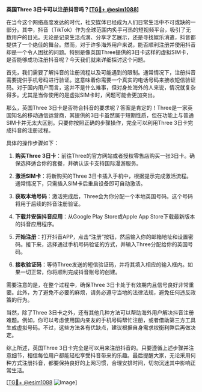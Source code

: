 **英国Three 3日卡可以注册抖音吗？[[TG💪+ @esim1088](https://t.me/s/esim1088)]**

在当今这个网络高度发达的时代，社交媒体已经成为人们日常生活中不可或缺的一部分。其中，抖音（TikTok）作为全球范围内炙手可热的短视频平台，吸引了无数用户的目光。无论是记录生活点滴、分享才艺展示，还是寻找娱乐消遣，抖音都提供了一个绝佳的舞台。然而，对于许多海外用户来说，能否顺利注册并使用抖音却是一个令人困扰的问题。特别是像英国Three提供的3日卡这样的虚拟SIM卡，是否能够成功注册抖音呢？今天我们就来详细探讨这个问题。

首先，我们需要了解抖音的注册流程以及可能遇到的限制。通常情况下，注册抖音需要提供手机号码进行验证。这意味着你需要一个真实的电话号码来接收短信验证码。对于国内用户而言，这并不是什么难事，但对身处海外的人来说，情况就复杂得多。尤其是当你使用的是虚拟SIM卡时，问题可能会更加突出。

那么，英国Three 3日卡是否符合抖音的要求呢？答案是肯定的！Three是一家英国知名的移动通信运营商，其提供的3日卡虽然属于短期性质，但在功能上与普通SIM卡并无太大区别。只要你按照正确的步骤操作，完全可以利用Three 3日卡完成抖音的注册过程。

具体的操作步骤如下：

1. **购买Three 3日卡**：前往Three的官方网站或者授权零售店购买一张3日卡。确保选择适合你的套餐，并确认该卡支持国际漫游服务。

2. **激活SIM卡**：将新购买的Three 3日卡插入手机中，根据提示完成激活流程。通常情况下，只需插入SIM卡后重启设备即可自动激活。

3. **获取本地号码**：激活完成后，Three会为你分配一个本地英国号码。这个号码将用于后续的抖音注册验证。

4. **下载并安装抖音应用**：从Google Play Store或Apple App Store下载最新版本的抖音应用程序。

5. **开始注册**：打开抖音APP，点击“注册”按钮，然后输入你的邮箱地址和设置密码。接下来，选择通过手机号码验证的方式，并输入Three分配给你的英国号码。

6. **接收验证码**：等待Three发送的短信验证码，并将其填入相应的输入框内。如果一切正常，你将顺利完成抖音账号的创建。

需要注意的是，在整个过程中，确保Three 3日卡处于有效期内且信号良好非常重要。此外，为了避免不必要的麻烦，请务必遵守当地的法律法规，避免任何违反政策的行为。

当然，除了Three 3日卡之外，还有其他几种方法可以帮助海外用户解决抖音注册难题。例如，你可以考虑使用国内亲友的手机号码帮忙注册，或者借助第三方工具生成虚拟号码。不过，这些方法各有优缺点，建议根据自身需求权衡利弊后再做决定。

综上所述，英国Three 3日卡完全是可以用来注册抖音的。只要遵循上述步骤并注意细节，相信每位用户都能轻松享受抖音带来的乐趣。最后提醒大家，无论采用何种方式注册抖音，都要保持良好的上网习惯，合理安排时间，切勿沉迷其中影响正常生活。

[[TG💪+ @esim1088](https://t.me/s/esim1088) ![Image](https://i.postimg.cc/4NQfJmqS/Snipaste-2025-05-13-00-14-12.png)]
